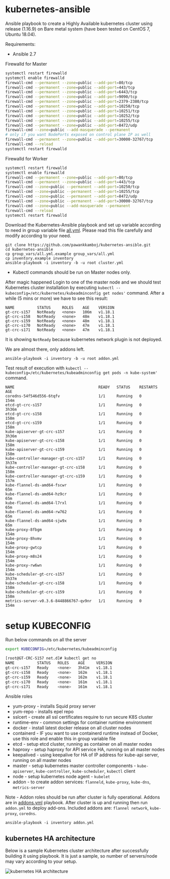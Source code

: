 # kubernetes-ansible
Ansible playbook to create a Highly Available kubernetes cluster using release (1.16.9) on
Bare metal system (have been tested on CentOS 7, Ubuntu 18.04).

Requirements:
 - Ansible 2.7

Firewalld for Master 
```bash
systemctl restart firewalld
systemctl enable firewalld
firewall-cmd --permanent --zone=public --add-port=80/tcp
firewall-cmd --permanent --zone=public --add-port=443/tcp
firewall-cmd --permanent --zone=public --add-port=6443/tcp
firewall-cmd --permanent --zone=public --add-port=9090/tcp
firewall-cmd --permanent --zone=public --add-port=2379-2380/tcp
firewall-cmd --permanent --zone=public --add-port=10250/tcp
firewall-cmd --permanent --zone=public --add-port=10251/tcp
firewall-cmd --permanent --zone=public --add-port=10252/tcp
firewall-cmd --permanent --zone=public --add-port=10255/tcp
firewall-cmd --permanent --zone=public --add-port=8472/udp
firewall-cmd --zone=public --add-masquerade --permanent
# only if you want NodePorts exposed on control plane IP as well
firewall-cmd --permanent --zone=public --add-port=30000-32767/tcp
firewall-cmd --reload
systemctl restart firewalld
```

Firewalld for Worker
```bash
systemctl restart firewalld
systemctl enable firewalld
firewall-cmd --permanent --zone=public --add-port=80/tcp
firewall-cmd --permanent --zone=public --add-port=443/tcp
firewall-cmd --zone=public --permanent --add-port=10250/tcp
firewall-cmd --zone=public --permanent --add-port=10255/tcp
firewall-cmd --zone=public --permanent --add-port=8472/udp
firewall-cmd --zone=public --permanent --add-port=30000-32767/tcp
firewall-cmd --zone=public --add-masquerade --permanent
firewall-cmd --reload
systemctl restart firewalld
```


Download the Kubernetes-Ansible playbook and set up variable according to need in group variable file
[all.yml](group_vars/all.yml.example). Please read this file carefully and modify according to your need.

```
git clone https://github.com/pawankkamboj/kubernetes-ansible.git
cd kubernetes-ansible
cp group_vars/all.yml.example group_vars/all.yml
cp inventory.example inventory
ansible-playbook -i inventory -b -u root cluster.yml 
```
 * Kubectl commands should be run on Master nodes only.

After magic happened Login to one of the master node and we should test Kubernetes cluster installation by executing `kubectl --kubeconfig=/etc/kubernetes/kubeadminconfig get nodes'` command.
After a while (5 mins or more) we have to see this result:
```
NAME          STATUS     ROLES    AGE    VERSION
gt-crc-s157   NotReady   <none>   106m   v1.18.1
gt-crc-s158   NotReady   <none>   48m    v1.18.1
gt-crc-s159   NotReady   <none>   48m    v1.18.1
gt-crc-s170   NotReady   <none>   47m    v1.18.1
gt-crc-s171   NotReady   <none>   47m    v1.18.1
```
It is showing `NotReady` because kubernetes network plugin is not deployed.

We are almost there, only addons left.
```
ansible-playbook -i inventory -b -u root addon.yml
```
Test result of execution with `kubectl --kubeconfig=/etc/kubernetes/kubeadminconfig get pods -n kube-system'` command.
```
NAME                                     READY   STATUS    RESTARTS   AGE
coredns-54f546d556-6tqfv                 1/1     Running   0          154m
etcd-gt-crc-s157                         1/1     Running   0          3h36m
etcd-gt-crc-s158                         1/1     Running   0          158m
etcd-gt-crc-s159                         1/1     Running   0          158m
kube-apiserver-gt-crc-s157               1/1     Running   0          3h36m
kube-apiserver-gt-crc-s158               1/1     Running   0          158m
kube-apiserver-gt-crc-s159               1/1     Running   0          158m
kube-controller-manager-gt-crc-s157      1/1     Running   0          3h37m
kube-controller-manager-gt-crc-s158      1/1     Running   0          158m
kube-controller-manager-gt-crc-s159      1/1     Running   0          157m
kube-flannel-ds-amd64-fscwr              1/1     Running   0          65m
kube-flannel-ds-amd64-hz9cr              1/1     Running   0          65m
kube-flannel-ds-amd64-l7rxl              1/1     Running   0          65m
kube-flannel-ds-amd64-rw762              1/1     Running   0          65m
kube-flannel-ds-amd64-sjw9x              1/1     Running   0          65m
kube-proxy-8fbgm                         1/1     Running   0          154m
kube-proxy-8hvmv                         1/1     Running   0          154m
kube-proxy-gwtcp                         1/1     Running   0          154m
kube-proxy-m8s24                         1/1     Running   0          154m
kube-proxy-rw6wn                         1/1     Running   0          154m
kube-scheduler-gt-crc-s157               1/1     Running   0          3h37m
kube-scheduler-gt-crc-s158               1/1     Running   0          158m
kube-scheduler-gt-crc-s159               1/1     Running   0          158m
metrics-server-v0.3.6-8448866767-qv9nr   1/1     Running   0          154m

```
 # setup KUBECONFIG 
 Run below commands on all the server
 ```bash
export KUBECONFIG=/etc/kubernetes/kubeadminconfig
 
[root@GT-CRC-S157 net.d]# kubectl get no
NAME          STATUS   ROLES    AGE     VERSION
gt-crc-s157   Ready    <none>   3h41m   v1.18.1
gt-crc-s158   Ready    <none>   162m    v1.18.1
gt-crc-s159   Ready    <none>   162m    v1.18.1
gt-crc-s170   Ready    <none>   161m    v1.18.1
gt-crc-s171   Ready    <none>   161m    v1.18.1
 
 ```
 
 


Ansible roles
- yum-proxy - installs Squid proxy server
- yum-repo - installs epel repo
- sslcert - create all ssl certificates require to run secure K8S cluster
- runtime-env - common settings for container runtime environment
- docker - install latest docker release on all cluster nodes
- containerd - IF you want to use containerd runtime instead of Docker, use this role and enable this in group variable file
- etcd - setup etcd cluster, running as container on all master nodes
- haproxy - setup haproxy for API service HA, running on all master nodes
- keepalived - using keepalive for HA of IP address for kube-api server, running on all master nodes
- master - setup kubernetes master controller components - `kube-apiserver`, `kube-controller`, `kube-scheduler`, `kubectl` client
- node - setup kubernetes node agent - `kubelet`
- addon - to create addon services: `flanneld`, `kube-proxy`, `kube-dns`, `metrics-server`

Note - Addon roles should be run after cluster is fully operational. Addons are in [addons.yml](addons.yml) playbook.
After cluster is up and running then run `addon.yml` to deploy add-ons.
Included addons are: `flannel network`, `kube-proxy`, `coredns`.
```
ansible-playbook -i inventory addon.yml
```


## kubernetes HA architecture
Below is a sample Kubernetes cluster architecture after successfully building it using playbook. It is just a sample, so number of servers/node may vary according to your setup.

![kubernetes HA architecture](kubernetes_architecture.png)
